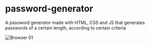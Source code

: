 # password-generator
A password generator made with HTML, CSS and JS that generates passwords of a certain length, according to certain criteria

![Browser 01](https://github.com/neutreNn/password-generator/assets/136928661/8b52d226-4592-4a29-93aa-acb4ec3d5db3)
